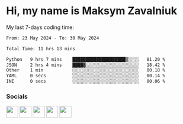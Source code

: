 Hi, my name is Maksym Zavalniuk
========================================================================================================================================

My last 7-days coding time:
<!--START_SECTION:waka-->

```txt
From: 23 May 2024 - To: 30 May 2024

Total Time: 11 hrs 13 mins

Python   9 hrs 7 mins    ████████████████████▒░░░░   81.20 %
JSON     2 hrs 4 mins    ████▓░░░░░░░░░░░░░░░░░░░░   18.42 %
Other    1 min           ░░░░░░░░░░░░░░░░░░░░░░░░░   00.18 %
YAML     0 secs          ░░░░░░░░░░░░░░░░░░░░░░░░░   00.14 %
INI      0 secs          ░░░░░░░░░░░░░░░░░░░░░░░░░   00.06 %
```

<!--END_SECTION:waka-->


### Socials

<p align="left"> <a href="https://www.dev.to/mezgoodle" target="_blank" rel="noreferrer"><img src="https://raw.githubusercontent.com/danielcranney/readme-generator/main/public/icons/socials/devdotto.svg" width="32" height="32" /></a> <a href="https://discord.com/users/mezgoodle" target="_blank" rel="noreferrer"><img src="https://raw.githubusercontent.com/danielcranney/readme-generator/main/public/icons/socials/discord.svg" width="32" height="32" /></a> <a href="https://www.github.com/mezgoodle" target="_blank" rel="noreferrer"><img src="https://raw.githubusercontent.com/danielcranney/readme-generator/main/public/icons/socials/github.svg" width="32" height="32" /></a> <a href="http://www.instagram.com/sylvenis" target="_blank" rel="noreferrer"><img src="https://raw.githubusercontent.com/danielcranney/readme-generator/main/public/icons/socials/instagram.svg" width="32" height="32" /></a> <a href="https://www.linkedin.com/in/maksym-zavalniuk-ba4a72193" target="_blank" rel="noreferrer"><img src="https://raw.githubusercontent.com/danielcranney/readme-generator/main/public/icons/socials/linkedin.svg" width="32" height="32" /></a></p>
